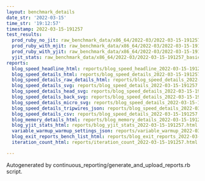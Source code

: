 ```yaml
---
layout: benchmark_details
date_str: '2022-03-15'
time_str: '19:12:57'
timestamp: 2022-03-15-191257
test_results:
  prod_ruby_no_jit: raw_benchmark_data/x86_64/2022-03/2022-03-15-191257_basic_benchmark_prod_ruby_no_jit.json
  prod_ruby_with_mjit: raw_benchmark_data/x86_64/2022-03/2022-03-15-191257_basic_benchmark_prod_ruby_with_mjit.json
  prod_ruby_with_yjit: raw_benchmark_data/x86_64/2022-03/2022-03-15-191257_basic_benchmark_prod_ruby_with_yjit.json
  yjit_stats: raw_benchmark_data/x86_64/2022-03/2022-03-15-191257_basic_benchmark_yjit_stats.json
reports:
  blog_speed_headline_html: reports/blog_speed_headline_2022-03-15-191257.html
  blog_speed_details_html: reports/blog_speed_details_2022-03-15-191257.html
  blog_speed_details_raw_details_html: reports/blog_speed_details_2022-03-15-191257.raw_details.html
  blog_speed_details_svg: reports/blog_speed_details_2022-03-15-191257.svg
  blog_speed_details_head_svg: reports/blog_speed_details_2022-03-15-191257.head.svg
  blog_speed_details_back_svg: reports/blog_speed_details_2022-03-15-191257.back.svg
  blog_speed_details_micro_svg: reports/blog_speed_details_2022-03-15-191257.micro.svg
  blog_speed_details_tripwires_json: reports/blog_speed_details_2022-03-15-191257.tripwires.json
  blog_speed_details_csv: reports/blog_speed_details_2022-03-15-191257.csv
  blog_memory_details_html: reports/blog_memory_details_2022-03-15-191257.html
  blog_yjit_stats_html: reports/blog_yjit_stats_2022-03-15-191257.html
  variable_warmup_warmup_settings_json: reports/variable_warmup_2022-03-15-191257.warmup_settings.json
  blog_exit_reports_bench_list_html: reports/blog_exit_reports_2022-03-15-191257.bench_list.html
  iteration_count_html: reports/iteration_count_2022-03-15-191257.html

---
```

Autogenerated by continuous_reporting/generate_and_upload_reports.rb script.
